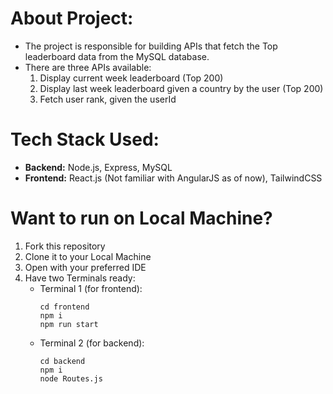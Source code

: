 # About Project:
- The project is responsible for building APIs that fetch the Top leaderboard data from the MySQL database.
- There are three APIs available:
   1. Display current week leaderboard (Top 200)
   2. Display last week leaderboard given a country by the user (Top 200)
   3. Fetch user rank, given the userId

# Tech Stack Used:
- **Backend:** Node.js, Express, MySQL
- **Frontend:** React.js (Not familiar with AngularJS as of now), TailwindCSS

# Want to run on Local Machine?
1. Fork this repository
2. Clone it to your Local Machine
3. Open with your preferred IDE
4. Have two Terminals ready:
   - Terminal 1 (for frontend):
     ```
     cd frontend
     npm i
     npm run start
     ```
   - Terminal 2 (for backend):
     ```
     cd backend
     npm i
     node Routes.js
     ```
